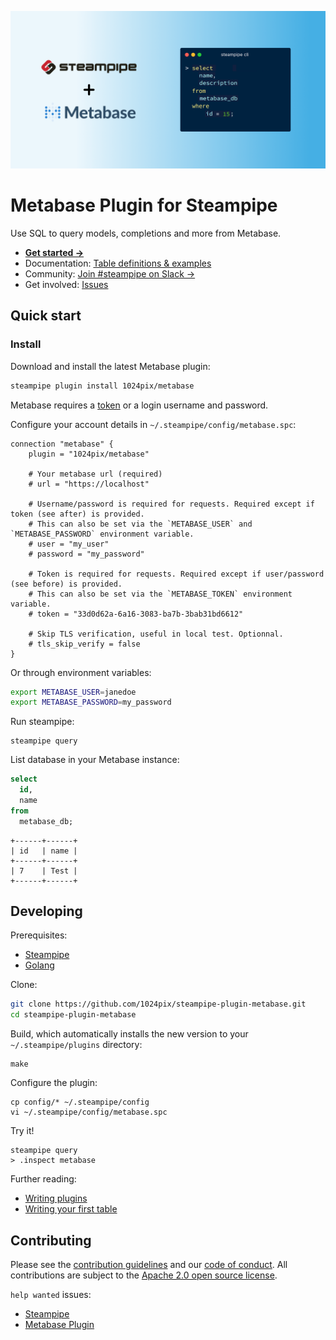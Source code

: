 ![Steampipe + Metabase](docs/metabase-social-graphic.png)

# Metabase Plugin for Steampipe

Use SQL to query models, completions and more from Metabase.

- **[Get started →](https://hub.steampipe.io/plugins/1024pix/metabase)**
- Documentation: [Table definitions & examples](https://hub.steampipe.io/plugins/1024pix/metabase/tables)
- Community: [Join #steampipe on Slack →](https://turbot.com/community/join)
- Get involved: [Issues](https://github.com/1024pix/steampipe-plugin-metabase/issues)

## Quick start

### Install

Download and install the latest Metabase plugin:

```bash
steampipe plugin install 1024pix/metabase
```

Metabase requires a [token](https://www.metabase.com/learn/administration/metabase-api#authenticate-your-requests-with-a-session-token) or a login username and password.

Configure your account details in `~/.steampipe/config/metabase.spc`:

```hcl
connection "metabase" {
    plugin = "1024pix/metabase"

    # Your metabase url (required)
    # url = "https://localhost"

    # Username/password is required for requests. Required except if token (see after) is provided.
    # This can also be set via the `METABASE_USER` and `METABASE_PASSWORD` environment variable.
    # user = "my_user"
    # password = "my_password"

    # Token is required for requests. Required except if user/password (see before) is provided.
    # This can also be set via the `METABASE_TOKEN` environment variable.
    # token = "33d0d62a-6a16-3083-ba7b-3bab31bd6612"

    # Skip TLS verification, useful in local test. Optionnal.
    # tls_skip_verify = false
}
```

Or through environment variables:

```sh
export METABASE_USER=janedoe
export METABASE_PASSWORD=my_password
```

Run steampipe:

```shell
steampipe query
```

List database in your Metabase instance:

```sql
select
  id,
  name
from
  metabase_db;
```

```
+------+------+
| id   | name |
+------+------+
| 7    | Test |
+------+------+
```

## Developing

Prerequisites:

- [Steampipe](https://steampipe.io/downloads)
- [Golang](https://golang.org/doc/install)

Clone:

```sh
git clone https://github.com/1024pix/steampipe-plugin-metabase.git
cd steampipe-plugin-metabase
```

Build, which automatically installs the new version to your `~/.steampipe/plugins` directory:

```
make
```

Configure the plugin:

```
cp config/* ~/.steampipe/config
vi ~/.steampipe/config/metabase.spc
```

Try it!

```
steampipe query
> .inspect metabase
```

Further reading:

- [Writing plugins](https://steampipe.io/docs/develop/writing-plugins)
- [Writing your first table](https://steampipe.io/docs/develop/writing-your-first-table)

## Contributing

Please see the [contribution guidelines](https://github.com/turbot/steampipe/blob/main/CONTRIBUTING.md) and our [code of conduct](https://github.com/turbot/steampipe/blob/main/CODE_OF_CONDUCT.md). All contributions are subject to the [Apache 2.0 open source license](https://github.com/1024pix/steampipe-plugin-metabase/blob/main/LICENSE).

`help wanted` issues:

- [Steampipe](https://github.com/turbot/steampipe/labels/help%20wanted)
- [Metabase Plugin](https://github.com/1024pix/steampipe-plugin-metabase/labels/help%20wanted)

